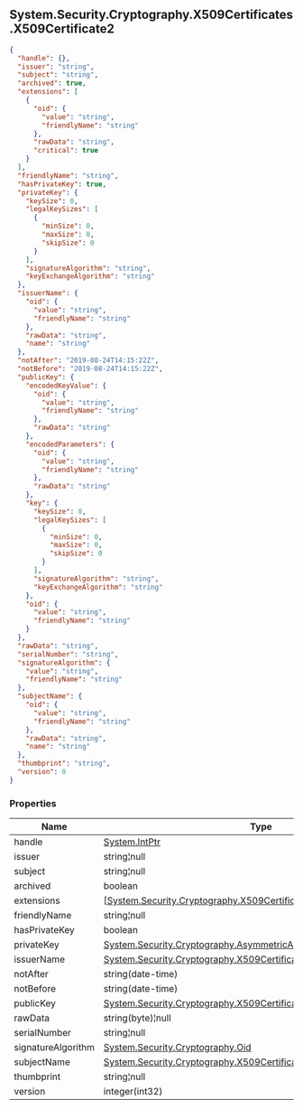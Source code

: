 
<h2 id="tocS_System.Security.Cryptography.X509Certificates.X509Certificate2">System.Security.Cryptography.X509Certificates.X509Certificate2</h2>

<a id="schemasystem.security.cryptography.x509certificates.x509certificate2"></a>
<a id="schema_System.Security.Cryptography.X509Certificates.X509Certificate2"></a>
<a id="tocSsystem.security.cryptography.x509certificates.x509certificate2"></a>
<a id="tocssystem.security.cryptography.x509certificates.x509certificate2"></a>

```json
{
  "handle": {},
  "issuer": "string",
  "subject": "string",
  "archived": true,
  "extensions": [
    {
      "oid": {
        "value": "string",
        "friendlyName": "string"
      },
      "rawData": "string",
      "critical": true
    }
  ],
  "friendlyName": "string",
  "hasPrivateKey": true,
  "privateKey": {
    "keySize": 0,
    "legalKeySizes": [
      {
        "minSize": 0,
        "maxSize": 0,
        "skipSize": 0
      }
    ],
    "signatureAlgorithm": "string",
    "keyExchangeAlgorithm": "string"
  },
  "issuerName": {
    "oid": {
      "value": "string",
      "friendlyName": "string"
    },
    "rawData": "string",
    "name": "string"
  },
  "notAfter": "2019-08-24T14:15:22Z",
  "notBefore": "2019-08-24T14:15:22Z",
  "publicKey": {
    "encodedKeyValue": {
      "oid": {
        "value": "string",
        "friendlyName": "string"
      },
      "rawData": "string"
    },
    "encodedParameters": {
      "oid": {
        "value": "string",
        "friendlyName": "string"
      },
      "rawData": "string"
    },
    "key": {
      "keySize": 0,
      "legalKeySizes": [
        {
          "minSize": 0,
          "maxSize": 0,
          "skipSize": 0
        }
      ],
      "signatureAlgorithm": "string",
      "keyExchangeAlgorithm": "string"
    },
    "oid": {
      "value": "string",
      "friendlyName": "string"
    }
  },
  "rawData": "string",
  "serialNumber": "string",
  "signatureAlgorithm": {
    "value": "string",
    "friendlyName": "string"
  },
  "subjectName": {
    "oid": {
      "value": "string",
      "friendlyName": "string"
    },
    "rawData": "string",
    "name": "string"
  },
  "thumbprint": "string",
  "version": 0
}

```

### Properties

|Name|Type|Required|Restrictions|Description|
|---|---|---|---|---|
|handle|[System.IntPtr](../Models/system.intptr.md)|false|none|none|
|issuer|string¦null|false|read-only|none|
|subject|string¦null|false|read-only|none|
|archived|boolean|false|none|none|
|extensions|[[System.Security.Cryptography.X509Certificates.X509Extension](../Models/system.security.cryptography.x509certificates.x509extension.md)]¦null|false|read-only|none|
|friendlyName|string¦null|false|none|none|
|hasPrivateKey|boolean|false|read-only|none|
|privateKey|[System.Security.Cryptography.AsymmetricAlgorithm](../Models/system.security.cryptography.asymmetricalgorithm.md)|false|none|none|
|issuerName|[System.Security.Cryptography.X509Certificates.X500DistinguishedName](../Models/system.security.cryptography.x509certificates.x500distinguishedname.md)|false|none|none|
|notAfter|string(date-time)|false|read-only|none|
|notBefore|string(date-time)|false|read-only|none|
|publicKey|[System.Security.Cryptography.X509Certificates.PublicKey](../Models/system.security.cryptography.x509certificates.publickey.md)|false|none|none|
|rawData|string(byte)¦null|false|read-only|none|
|serialNumber|string¦null|false|read-only|none|
|signatureAlgorithm|[System.Security.Cryptography.Oid](../Models/system.security.cryptography.oid.md)|false|none|none|
|subjectName|[System.Security.Cryptography.X509Certificates.X500DistinguishedName](../Models/system.security.cryptography.x509certificates.x500distinguishedname.md)|false|none|none|
|thumbprint|string¦null|false|read-only|none|
|version|integer(int32)|false|read-only|none|


